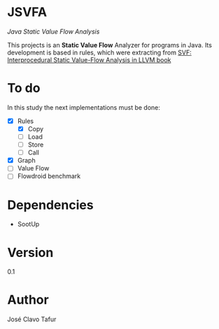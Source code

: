 # JSVFA

*Java Static Value Flow Analysis*

This projects is an **Static Value Flow** Analyzer for programs in Java. Its development is based in rules, which were extracting from [SVF: Interprocedural Static Value-Flow Analysis in LLVM book](https://dl.acm.org/doi/abs/10.1145/2892208.2892235) 

# To do

In this study the next implementations must be done: 

- [X] Rules
    - [X] Copy
    - [ ] Load
    - [ ] Store
    - [ ] Call
- [X] Graph
- [ ] Value Flow
- [ ] Flowdroid benchmark 

# Dependencies
- SootUp

# Version
0.1

# Author
José Clavo Tafur
